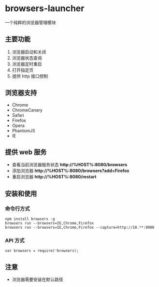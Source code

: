 browsers-launcher
=================

一个纯粹的浏览器管理模块

## 主要功能
1. 浏览器启动和关闭
2. 浏览器状态查询
3. 浏览器定时重启
4. 打开指定页
5. 提供 http 接口控制 

## 浏览器支持
* Chrome
* ChromeCanary
* Safari
* Firefox
* Opera
* PhantomJS
* IE

## 提供 web 服务
* 查看当前浏览器服务状态 **http://%HOST%:8080/browsers**
* 添加浏览器 **http://%HOST%:8080/browsers?add=Firefox**
* 重启浏览器 **http://%HOST%:8080/restart**

## 安装和使用
### 命令行方式
```
npm install browsers -g
browsers run --browsers=IE,Chrome,Firefox
browsers run --browsers=IE,Chrome,Firefox --capture=http://10.**:9000
```
### API 方式
```
var browsers = require('browsers);
```
## 注意
* 浏览器需要安装在默认路径
